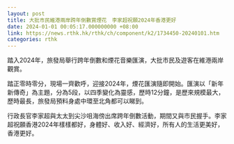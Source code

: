 ```yaml
---
layout: post
title: 大批市民維港兩岸跨年倒數賞煙花　李家超祝願2024年香港更好
date: 2024-01-01 00:05:17.000000000 +08:00
link: https://news.rthk.hk/rthk/ch/component/k2/1734450-20240101.htm
categories: rthk
---
```


踏入2024年，旅發局舉行跨年倒數和煙花音樂匯演，大批市民及遊客在維港兩岸觀賞。

踏正零時零分，現場一齊歡呼，迎接2024年，煙花匯演隨即開始。匯演以「新年新傳奇」為主題，分為5段，以四季變化為靈感，歷時12分鐘，是歷來規模最大，歷時最長，旅發局預料身處中環至北角都可以睇到。

行政長官李家超與太太到尖沙咀海傍出席跨年倒數活動，期間又與市民握手。李家超祝願香港2024年樣樣都好，身體好、收入好、經濟好，所有人的生活更美好，香港更好。
